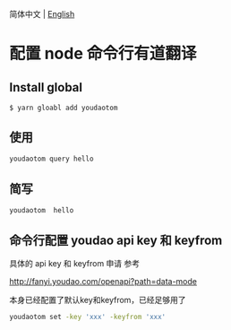 简体中文 | [English](./README.md)

# 配置 node 命令行有道翻译

## Install global

```
$ yarn gloabl add youdaotom

```

## 使用

```sh
youdaotom query hello
```

## 简写

```sh
youdaotom  hello
```

## 命令行配置 youdao api key 和 keyfrom

具体的 api key 和 keyfrom 申请 参考

http://fanyi.youdao.com/openapi?path=data-mode

本身已经配置了默认key和keyfrom，已经足够用了

```sh
youdaotom set -key 'xxx' -keyfrom 'xxx'
```

